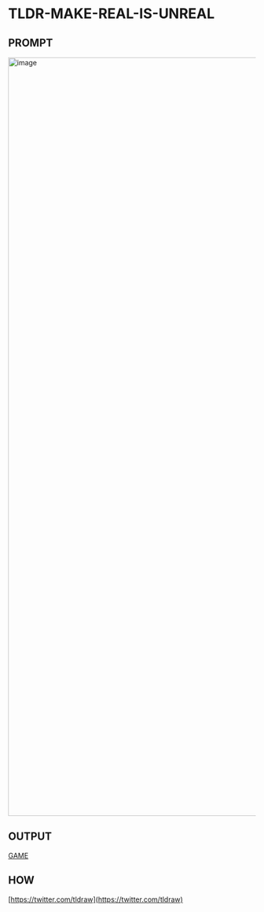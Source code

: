 # TLDR-MAKE-REAL-IS-UNREAL

## PROMPT

<img width="1541" alt="image" src="https://github.com/gregsadetsky/TLDR-MAKE-REAL-IS-UNREAL/assets/1017304/7081b65a-5854-4d28-a9c7-d5924d4cc965">

## OUTPUT

[GAME](https://gregsadetsky.github.io/TLDR-MAKE-REAL-IS-UNREAL/game.html)

## HOW

[https://twitter.com/tldraw](https://twitter.com/tldraw)
